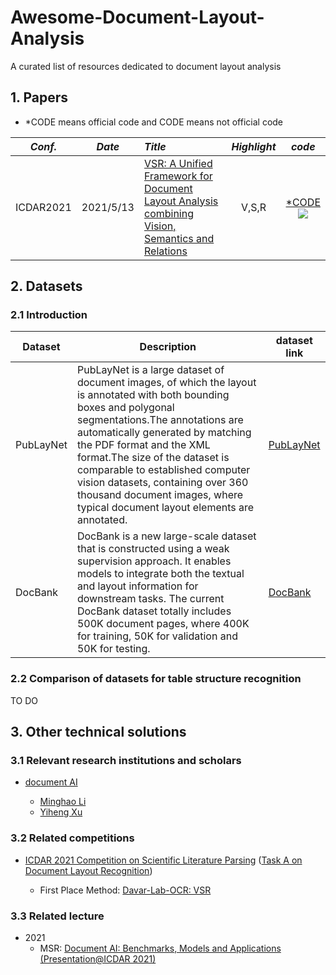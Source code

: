 # Awesome-Document-Layout-Analysis
A curated list of resources dedicated to document layout analysis
## 1. Papers

* *CODE means official code and CODE means not official code

*Conf.* | *Date* | *Title* | *Highlight* | *code* 
:---: | :---: |:--- | :---: | :---: 
ICDAR2021 | 2021/5/13 |[VSR: A Unified Framework for Document Layout Analysis combining Vision, Semantics and Relations](https://arxiv.org/pdf/2105.06220.pdf) | V,S,R | [*CODE](https://github.com/hikopensource/DAVAR-Lab-OCR/tree/main/demo/text_layout/VSR)<br/>![](https://img.shields.io/github/stars/hikopensource/DAVAR-Lab-OCR.svg?style=social) 

## 2. Datasets
### 2.1 Introduction

|Dataset|Description|dataset link|
|----|----|----|
|PubLayNet|PubLayNet is a large dataset of document images, of which the layout is annotated with both bounding boxes and polygonal segmentations.The annotations are automatically generated by matching the PDF format and the XML format.The size of the dataset is comparable to established computer vision datasets, containing over 360 thousand document images, where typical document layout elements are annotated.|[PubLayNet](https://github.com/ibm-aur-nlp/PubLayNet)|
|DocBank|DocBank is a new large-scale dataset that is constructed using a weak supervision approach. It enables models to integrate both the textual and layout information for downstream tasks. The current DocBank dataset totally includes 500K document pages, where 400K for training, 50K for validation and 50K for testing.|[DocBank](https://github.com/doc-analysis/DocBank)|

### 2.2 Comparison of datasets for table structure recognition
TO DO

## 3. Other technical solutions
### 3.1 Relevant research institutions and scholars 
- [document AI](https://www.microsoft.com/en-us/research/project/document-ai/)
  
  - [Minghao Li](https://github.com/liminghao1630)
  - [Yiheng Xu](https://github.com/ranpox)
  
  
### 3.2 Related competitions
- [ICDAR 2021 Competition on Scientific Literature Parsing](https://github.com/IBM/ICDAR2021-SLP) ([Task A on Document Layout Recognition](https://aieval.draco.res.ibm.com/challenge/41/overview))
  
  - First Place Method: [Davar-Lab-OCR: VSR](https://github.com/hikopensource/DAVAR-Lab-OCR/tree/main/demo/text_layout/VSR)
  
  

### 3.3 Related lecture

* 2021
  * MSR: [Document AI: Benchmarks, Models and Applications (Presentation@ICDAR 2021)](https://www.microsoft.com/en-us/research/publication/document-ai-benchmarks-models-and-applications-presentationicdar-2021/)

 

